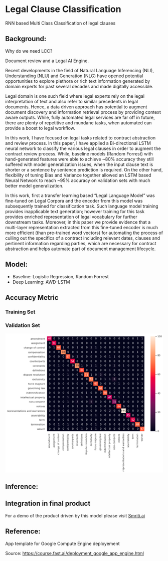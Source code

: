 # Legal Clause Classification
RNN based Multi Class Classification of legal clauses

## Background: 
Why do we need LCC?

Document review and a Legal AI Engine.

Recent developments in the field of Natural Language Inferencing (NLI), Understanding (NLU) and Generation (NLG) have opened potential opportunities to explore plethora or rich text information generated by domain experts for past several decades and made digitally accessible. 

Legal domain is one such field where legal experts rely on the legal interpretation of text and also refer to similar precedents in legal documents. Hence, a data driven approach has potential to augment document discovery and information retrieval process by providing context aware outputs. While, fully automated legal services are far off in future, there are plenty of repetitive and mundane tasks, when automated can provide a boost to legal workflow. 

In this work, I have focused on legal tasks related to contract abstraction and review process. In this paper, I have applied a Bi-directional LSTM neural network to classify the various legal clauses in order to augment the contract review process. While, baseline models (Random Forrest) with hand-generated features were able to achieve ~80% accuracy they still suffered with model generalization issues, when the input clause text is shorter or a sentence by sentence prediction is required. On the other hand, flexibility of tuning Bias and Variance together allowed an LSTM based Neural Network to reach ~95% accuracy on validation sets with much better model generalization. 

In this work, first a transfer learning based “Legal Language Model” was fine-tuned on Legal Corpora and the encoder from this model was subsequently trained for classification task. Such language model training provides inapplicable text generation; however training for this task provides enriched representation of legal vocabulary for further downstream tasks. Moreover, in this paper we provide evidence that a multi-layer representation extracted from this fine-tuned encoder is much more efficient (than pre-trained word vectors) for automating the process of culling out the specifics of a contract including relevant dates, clauses and pertinent information regarding parties, which are necessary for contract abstraction and helps automate part of document management lifecycle. 



## Model:
- Baseline: Logistic Regression, Random Forrest
- Deep Learning: AWD-LSTM 

## Accuracy Metric

### Training Set


### Validation Set
![](./RNN-AWD_LSTM_training.png)

## Inference:


## Integration in final product
For a demo of the product driven by this model please visit [Smriti.ai](www.smriti.ai)

## Reference: 
App template for Google Compute Engine deployement

Source: https://course.fast.ai/deployment_google_app_engine.html
